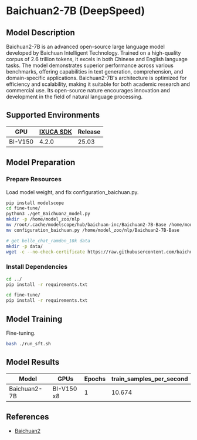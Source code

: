 # Baichuan2-7B (DeepSpeed)

## Model Description

Baichuan2-7B is an advanced open-source large language model developed by Baichuan Intelligent Technology. Trained on a
high-quality corpus of 2.6 trillion tokens, it excels in both Chinese and English language tasks. The model demonstrates
superior performance across various benchmarks, offering capabilities in text generation, comprehension, and
domain-specific applications. Baichuan2-7B's architecture is optimized for efficiency and scalability, making it
suitable for both academic research and commercial use. Its open-source nature encourages innovation and development in
the field of natural language processing.

## Supported Environments

| GPU    | [IXUCA SDK](https://gitee.com/deep-spark/deepspark#%E5%A4%A9%E6%95%B0%E6%99%BA%E7%AE%97%E8%BD%AF%E4%BB%B6%E6%A0%88-ixuca) | Release |
|--------|-----------|---------|
| BI-V150 | 4.2.0     |  25.03  |

## Model Preparation

### Prepare Resources

Load model weight, and fix configuration_baichuan.py.
  
```sh
pip install modelscope
cd fine-tune/
python3 ./get_Baichuan2_model.py
mkdir -p /home/model_zoo/nlp
mv /root/.cache/modelscope/hub/baichuan-inc/Baichuan2-7B-Base /home/model_zoo/nlp
mv configuration_baichuan.py /home/model_zoo/nlp/Baichuan2-7B-Base

# get belle_chat_ramdon_10k data
mkdir -p data/
wget -c --no-check-certificate https://raw.githubusercontent.com/baichuan-inc/Baichuan2/main/fine-tune/data/belle_chat_ramdon_10k.json -P data/
```

### Install Dependencies

```sh
cd ../
pip install -r requirements.txt

cd fine-tune/
pip install -r requirements.txt
```

## Model Training

Fine-tuning.

```sh
bash ./run_sft.sh
```

## Model Results

| Model        | GPUs       | Epochs | train_samples_per_second |
|--------------|------------|--------|--------------------------|
| Baichuan2-7B | BI-V150 x8 | 1      | 10.674                   |

## References

- [Baichuan2](https://github.com/baichuan-inc/Baichuan2)
